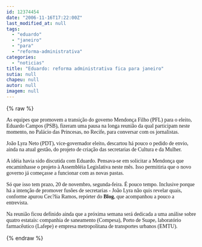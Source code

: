 ```yaml
---
id: 12374454
date: "2006-11-16T17:22:00Z"
last_modified_at: null
tags:
  - "eduardo"
  - "janeiro"
  - "para"
  - "reforma-administrativa"
categories:
  - "noticias"
title: "Eduardo: reforma administrativa fica para janeiro"
sutia: null
chapeu: null
autor: null
imagem: null
---
```

{% raw %}
<p><P><FONT face=Verdana>As equipes que promovem a transição do governo Mendonça Filho (PFL) para o eleito, Eduardo Campos (PSB), fizeram uma pausa na longa reunião da qual participam neste momento, no Palácio das Princesas, no Recife, para conversar com os jornalistas.</FONT></P></p>
<p><P><FONT face=Verdana>João Lyra Neto (PDT), vice-governador eleito, descartou há pouco o pedido de envio, ainda na atual gestão, do projeto de criação das secretarias de Cultura e da Mulher.</FONT></P></p>
<p><P><FONT face=Verdana>A idéia havia sido discutida com Eduardo. Pensava-se em solicitar a Mendonça que encaminhasse o projeto à Assembléia Legislativa neste mês. Isso permitiria que o novo governo já começasse a funcionar com as novas pastas.</FONT></P></p>
<p><P><FONT face=Verdana>Só que isso tem prazo, 20 de novembro, segunda-feira. É pouco tempo. Inclusive porque há a intenção de promover fusões de secretarias - João Lyra não quis revelar quais, conforme apurou Cec?lia Ramos, repórter do <STRONG>Blog</STRONG>, que acompanhou a pouco a entrevista.</FONT></P></p>
<p><P><FONT face=Verdana>Na reunião ficou definido ainda que a próxima semana será dedicada a uma análise sobre quatro estatais: companhia de saneamento (Compesa), Porto de Suape, laboratório farmacêutico (Lafepe) e empresa metropolitana de transportes urbanos (EMTU).</FONT></P> </p>
{% endraw %}